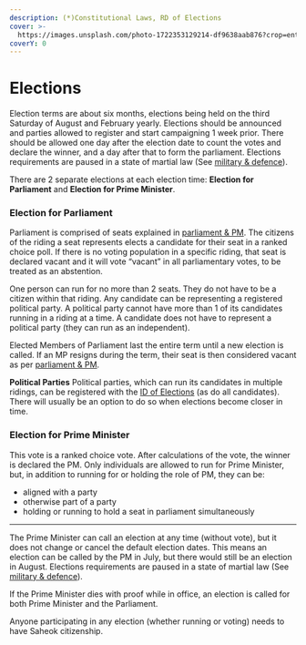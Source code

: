 ```yaml
---
description: (*)Constitutional Laws, RD of Elections
cover: >-
  https://images.unsplash.com/photo-1722353129214-df9638aab876?crop=entropy&cs=srgb&fm=jpg&ixid=M3wxOTcwMjR8MHwxfHJhbmRvbXx8fHx8fHx8fDE3MjI4NzA5Nzh8&ixlib=rb-4.0.3&q=85
coverY: 0
---
```


# Elections

Election terms are about six months, elections being held on the third Saturday of August and February yearly. Elections should be announced and parties allowed to register and start campaigning 1 week prior. There should be allowed one day after the election date to count the votes and declare the winner, and a day after that to form the parliament. Elections requirements are paused in a state of martial law (See [military & defence](military-and-defence.md)).

There are 2 separate elections at each election time: **Election for Parliament** and **Election for Prime Minister**.

### Election for Parliament

Parliament is comprised of seats explained in [parliament & PM](parliament-and-pm.md). The citizens of the riding a seat represents elects a candidate for their seat in a ranked choice poll. If there is no voting population in a specific riding, that seat is declared vacant and it will vote “vacant” in all parliamentary votes, to be treated as an abstention.

One person can run for no more than 2 seats. They do not have to be a citizen within that riding. Any candidate can be representing a registered political party. A political party cannot have more than 1 of its candidates running in a riding at a time. A candidate does not have to represent a political party (they can run as an independent).

Elected Members of Parliament last the entire term until a new election is called. If an MP resigns during the term, their seat is then considered vacant as per [parliament & PM](parliament-and-pm.md).

**Political Parties**
Political parties, which can run its candidates in multiple ridings, can be registered with the [ID of Elections](departments/id-of-elections.md) (as do all candidates). There will usually be an option to do so when elections become closer in time.

### Election for Prime Minister

This vote is a ranked choice vote. After calculations of the vote, the winner is declared the PM. Only individuals are allowed to run for Prime Minister, but, in addition to running for or holding the role of PM, they can be:

- aligned with a party
- otherwise part of a party
- holding or running to hold a seat in parliament simultaneously

---

The Prime Minister can call an election at any time (without vote), but it does not change or cancel the default election dates. This means an election can be called by the PM in July, but there would still be an election in August. Elections requirements are paused in a state of martial law (See [military & defence](military-and-defence.md)).

If the Prime Minister dies with proof while in office, an election is called for both Prime Minister and the Parliament.

Anyone participating in any election (whether running or voting) needs to have Saheok citizenship.
